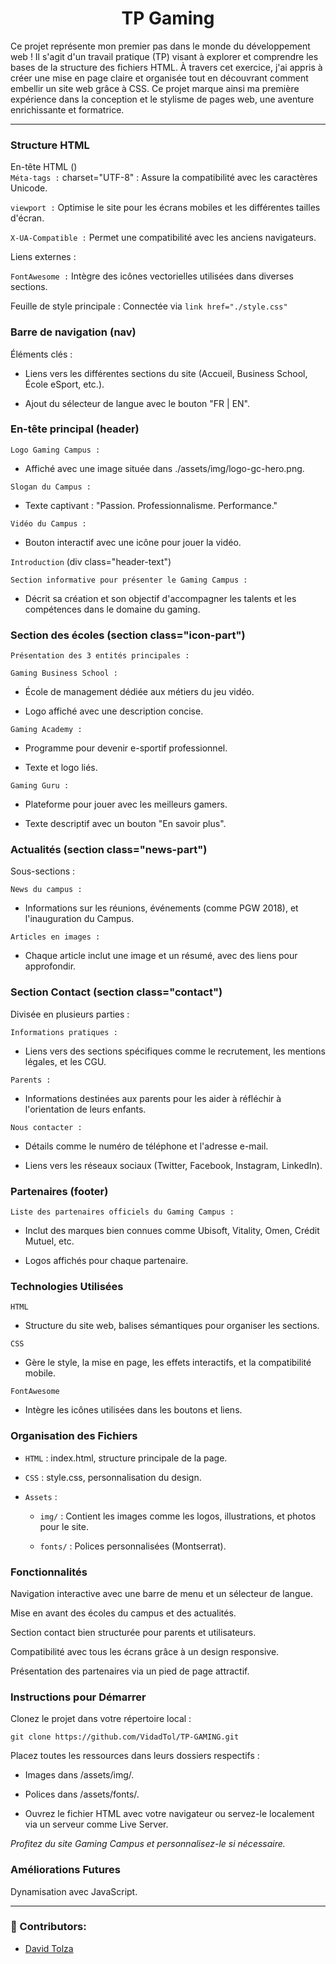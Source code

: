 <div align="center">
  <h1>TP Gaming</h1>
</div>

Ce projet représente mon premier pas dans le monde du développement web ! Il s'agit d'un travail pratique (TP) visant à explorer et comprendre les bases de la structure des fichiers HTML. À travers cet exercice, j'ai appris à créer une mise en page claire et organisée tout en découvrant comment embellir un site web grâce à CSS. Ce projet marque ainsi ma première expérience dans la conception et le stylisme de pages web, une aventure enrichissante et formatrice.   

_________________________________

### Structure HTML
En-tête HTML (<head>)  
`Méta-tags :`
charset="UTF-8" : Assure la compatibilité avec les caractères Unicode.

`viewport :` Optimise le site pour les écrans mobiles et les différentes tailles d'écran.

`X-UA-Compatible :` Permet une compatibilité avec les anciens navigateurs.

Liens externes :

`FontAwesome :` Intègre des icônes vectorielles utilisées dans diverses sections.

Feuille de style principale : Connectée via `link href="./style.css"`


### Barre de navigation (nav)
Éléments clés :

- Liens vers les différentes sections du site (Accueil, Business School, École eSport, etc.).

- Ajout du sélecteur de langue avec le bouton "FR | EN".

### En-tête principal (header)  

`Logo Gaming Campus :`

- Affiché avec une image située dans ./assets/img/logo-gc-hero.png.

`Slogan du Campus :`

- Texte captivant : "Passion. Professionnalisme. Performance."

`Vidéo du Campus :`

- Bouton interactif avec une icône pour jouer la vidéo.

`Introduction` (div class="header-text")  

`Section informative pour présenter le Gaming Campus :`

- Décrit sa création et son objectif d'accompagner les talents et les compétences dans le domaine du gaming.

### Section des écoles (section class="icon-part")

`Présentation des 3 entités principales :`

`Gaming Business School :`

- École de management dédiée aux métiers du jeu vidéo.

- Logo affiché avec une description concise.

`Gaming Academy :`

- Programme pour devenir e-sportif professionnel.

- Texte et logo liés.

`Gaming Guru :`

- Plateforme pour jouer avec les meilleurs gamers.

- Texte descriptif avec un bouton "En savoir plus".

### Actualités (section class="news-part")
Sous-sections :

`News du campus :`

- Informations sur les réunions, événements (comme PGW 2018), et l'inauguration du Campus.

`Articles en images :`

- Chaque article inclut une image et un résumé, avec des liens pour approfondir.

### Section Contact (section class="contact")
Divisée en plusieurs parties :

`Informations pratiques :`

- Liens vers des sections spécifiques comme le recrutement, les mentions légales, et les CGU.

`Parents :`

- Informations destinées aux parents pour les aider à réfléchir à l'orientation de leurs enfants.

`Nous contacter :`

- Détails comme le numéro de téléphone et l'adresse e-mail.

- Liens vers les réseaux sociaux (Twitter, Facebook, Instagram, LinkedIn).

### Partenaires (footer)
`Liste des partenaires officiels du Gaming Campus :`

- Inclut des marques bien connues comme Ubisoft, Vitality, Omen, Crédit Mutuel, etc.

- Logos affichés pour chaque partenaire.

### Technologies Utilisées

`HTML`
- Structure du site web, balises sémantiques pour organiser les sections.

`CSS`
- Gère le style, la mise en page, les effets interactifs, et la compatibilité mobile.

`FontAwesome`
- Intègre les icônes utilisées dans les boutons et liens.

### Organisation des Fichiers
- `HTML` : index.html, structure principale de la page.

- `CSS` : style.css, personnalisation du design.

- `Assets` :

  - `img/` : Contient les images comme les logos, illustrations, et photos pour le site.

  - `fonts/` : Polices personnalisées (Montserrat).

### Fonctionnalités
Navigation interactive avec une barre de menu et un sélecteur de langue.

Mise en avant des écoles du campus et des actualités.

Section contact bien structurée pour parents et utilisateurs.

Compatibilité avec tous les écrans grâce à un design responsive.

Présentation des partenaires via un pied de page attractif.

### Instructions pour Démarrer
Clonez le projet dans votre répertoire local :

`git clone https://github.com/VidadTol/TP-GAMING.git`  

Placez toutes les ressources dans leurs dossiers respectifs :

- Images dans /assets/img/.

- Polices dans /assets/fonts/.

- Ouvrez le fichier HTML avec votre navigateur ou servez-le localement via un serveur comme Live Server.

_Profitez du site Gaming Campus et personnalisez-le si nécessaire._

### Améliorations Futures

Dynamisation avec JavaScript.

___________


### 👤 Contributors:  
- [David Tolza](https://github.com/VidadTol) 